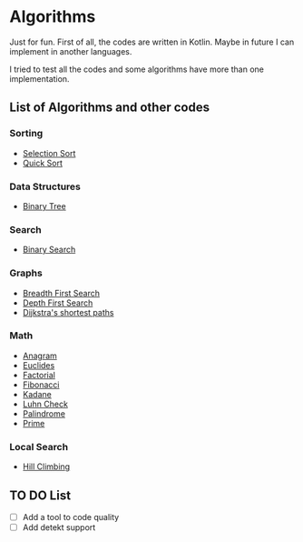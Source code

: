 # Algorithms

Just for fun. First of all, the codes are written in Kotlin. Maybe in future I can implement in another languages. 

I tried to test all the codes and some algorithms have more than one implementation.

## List of Algorithms and other codes

### Sorting

- [Selection Sort](algorithms-kotlin/src/main/kotlin/io/github/brunogabriel/sorting/SelectionSort.kt)
- [Quick Sort](algorithms-kotlin/src/main/kotlin/io/github/brunogabriel/sorting/QuickSort.kt)

### Data Structures

- [Binary Tree](algorithms-kotlin/src/main/kotlin/io/github/brunogabriel/datastructure/BinaryTree.kt)

### Search

- [Binary Search](algorithms-kotlin/src/main/kotlin/io/github/brunogabriel/search/BinarySearch.kt)

### Graphs

- [Breadth First Search](algorithms-kotlin/src/main/kotlin/io/github/brunogabriel/graph/BreadthFirstSearch.kt)
- [Depth First Search](algorithms-kotlin/src/main/kotlin/io/github/brunogabriel/graph/DepthFirstSearch.kt)
- [Dijkstra's shortest paths](algorithms-kotlin/src/main/kotlin/io/github/brunogabriel/graph/Dijkstras.kt)

### Math

- [Anagram](algorithms-kotlin/src/main/kotlin/io/github/brunogabriel/math/Anagram.kt)
- [Euclides](algorithms-kotlin/src/main/kotlin/io/github/brunogabriel/math/Euclides.kt)
- [Factorial](algorithms-kotlin/src/main/kotlin/io/github/brunogabriel/math/Factorial.kt)
- [Fibonacci](algorithms-kotlin/src/main/kotlin/io/github/brunogabriel/math/Fibonacci.kt)
- [Kadane](algorithms-kotlin/src/main/kotlin/io/github/brunogabriel/math/Kadane.kt)
- [Luhn Check](algorithms-kotlin/src/main/kotlin/io/github/brunogabriel/math/LuhnCheck.kt)
- [Palindrome](algorithms-kotlin/src/main/kotlin/io/github/brunogabriel/math/Palindrome.kt)
- [Prime](algorithms-kotlin/src/main/kotlin/io/github/brunogabriel/math/Prime.kt)

### Local Search

- [Hill Climbing](algorithms-kotlin/src/main/kotlin/io/github/brunogabriel/ia/localsearch/HillClimbing.kt)

## TO DO List

- [ ] Add a tool to code quality
- [ ] Add detekt support
